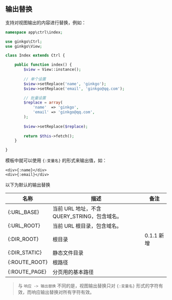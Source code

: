 ## 输出替换

支持对视图输出的内容进行替换，例如：

``` php
namespace app\ctrl\index;

use ginkgo\Ctrl;
use ginkgo\View;

class Index extends Ctrl {

    public function index() {
        $view = View::instance();
        
        // 单个设置
        $view->setReplace('name', 'ginkgo');
        $view->setReplace('email', 'ginkgo@qq.com');

        // 批量设置
        $replace = array(
            'name'  => 'ginkgo',
            'email' => 'ginkgo@qq.com',
        );
        
        $view->setReplace($replace);
        
        return $this->fetch();
    }

}
```

模板中就可以使用 `{:变量名}` 的形式来输出值，如：

``` markup
<div>{:name}</div>
<div>{:email}</div>
```

以下为默认的输出替换

| 名称 | 描述 | 备注 |
| - | - | - |
| {\:URL_BASE} | 当前 URL 地址，不含 QUERY_STRING，包含域名。 | |
| {\:URL_ROOT} | 当前 URL 根目录，包含域名。 | |
| {\:DIR_ROOT} | 根目录 | 0.1.1 新增 |
| {\:DIR_STATIC} | 静态文件目录 | |
| {\:ROUTE_ROOT} | 根路径 | |
| {\:ROUTE_PAGE} | 分页用的基本路径 | |


> 与 `响应 -> 输出替换` 不同的是，视图输出替换只对 `{:变量名}` 形式的字符有效，而响应输出替换对所有字符有效。